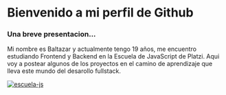 # Bienvenido a mi perfil de Github

### Una breve presentacion...

Mi nombre es Baltazar y actualmente tengo 19 años, me encuentro estudiando Frontend y Backend en la Escuela de JavaScript de Platzi.
Aqui voy a postear algunos de los proyectos en el camino de aprendizaje que lleva este mundo del desarollo fullstack.

[![escuela-js](https://static.platzi.com/media/learningpath/social/a56e62e7-aeb1-4623-b571-ed436fd1a462.jpg "escuela-js")](https://static.platzi.com/media/learningpath/social/a56e62e7-aeb1-4623-b571-ed436fd1a462.jpg "escuela-js")
